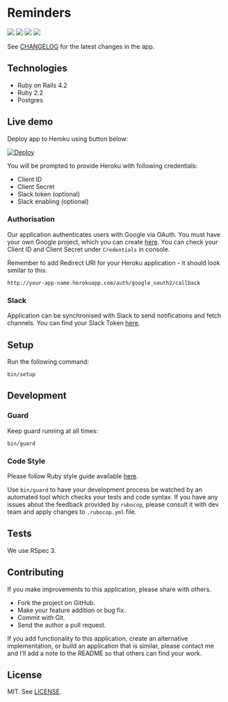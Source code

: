 # Reminders

[![](https://img.shields.io/circleci/project/netguru/reminders.svg?style=flat-square)](https://circleci.com/gh/netguru/reminders)
[![](http://img.shields.io/codeclimate/github/netguru/reminders.svg?style=flat-square)](https://codeclimate.com/github/netguru/reminders)
[![](http://img.shields.io/codeclimate/coverage/github/netguru/reminders.svg?style=flat-square)](https://codeclimate.com/github/netguru/reminders)
[![](http://img.shields.io/gemnasium/netguru/reminders.svg?style=flat-square)](https://gemnasium.com/netguru/reminders)

See [CHANGELOG](https://github.com/netguru/reminders/blob/master/CHANGELOG.md) for the latest changes in the app.

## Technologies

* Ruby on Rails 4.2
* Ruby 2.2
* Postgres

## Live demo

Deploy app to Heroku using button below:

[![Deploy](https://www.herokucdn.com/deploy/button.png)](https://heroku.com/deploy)

You will be prompted to provide Heroku with following  credentials:

* Client ID
* Client Secret
* Slack token (optional)
* Slack enabling (optional)

### Authorisation

Our application authenticates users with Google via OAuth. You must have your
own Google project, which you can create
[here](https://console.developers.google.com/project). You can check your Client
ID and Client Secret under `Credentials` in console.

Remember to add Redirect URI for your Heroku application - it should look
similar to this:

`http://your-app-name.herokuapp.com/auth/google_oauth2/callback`

### Slack

Application can be synchronised with Slack to send notifications and fetch
channels. You can find your Slack Token
[here](https://api.slack.com/web).

## Setup

Run the following command:

```
bin/setup
```

## Development

### Guard

Keep guard running at all times:

```
bin/guard
```

### Code Style

Please follow Ruby style guide available [here](https://github.com/bbatsov/ruby-style-guide).

Use `bin/guard` to have your development process be watched by an automated tool
which checks your tests and code syntax. If you have any issues about the
feedback provided by `rubocop`, please consult it with dev team and apply
changes to `.rubocop.yml` file.

## Tests

We use RSpec 3.

## Contributing

If you make improvements to this application, please share with others.

* Fork the project on GitHub.
* Make your feature addition or bug fix.
* Commit with Git.
* Send the author a pull request.

If you add functionality to this application, create an alternative
implementation, or build an application that is similar, please contact
me and I’ll add a note to the README so that others can find your work.

## License

MIT. See [LICENSE](https://github.com/netguru/reminders/blob/master/LICENSE).
